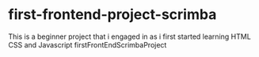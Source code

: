 # first-frontend-project-scrimba
This is a beginner project that i engaged in as i first started learning HTML CSS and Javascript
firstFrontEndScrimbaProject
